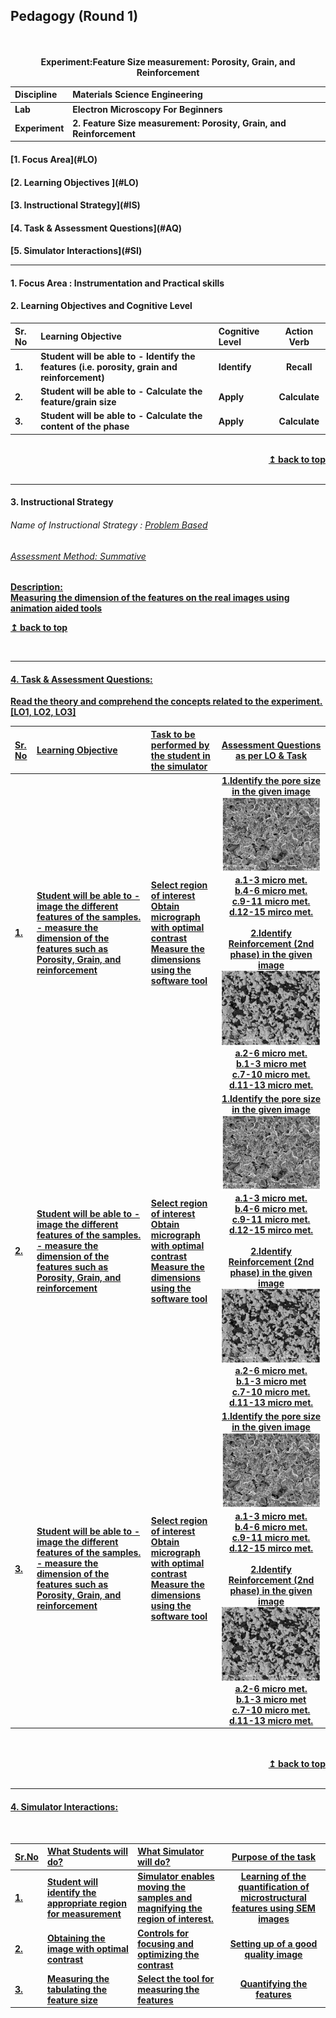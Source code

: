 ## Pedagogy (Round 1)
<p align="center">
<br>
<br>
<b>Experiment:Feature Size measurement: Porosity, Grain, and Reinforcement <a name="top"></a> <br>
</p>

<b>Discipline | <b>Materials Science Engineering
:--|:--|
<b> Lab | <b> Electron Microscopy For Beginners
<b> Experiment|     <b> 2. Feature Size measurement: Porosity, Grain, and Reinforcement


<h4> [1. Focus Area](#LO)
<h4> [2. Learning Objectives ](#LO)
<h4> [3. Instructional Strategy](#IS)
<h4> [4. Task & Assessment Questions](#AQ)
<h4> [5. Simulator Interactions](#SI)
<hr>

<a name="LO"></a>
#### 1. Focus Area : Instrumentation and Practical skills

#### 2. Learning Objectives and Cognitive Level


Sr. No |	Learning Objective	| Cognitive Level | Action Verb
:--|:--|:--|:-:
1.| Student will be able to -   Identify the features (i.e. porosity, grain and reinforcement) | Identify | Recall
2.| Student will be able to - 	Calculate the feature/grain size | Apply | Calculate
3.| Student will be able to -   Calculate the content of the phase | Apply | Calculate



<br/>
<div align="right">
    <b><a href="#top">↥ back to top</a></b>
</div>
<br/>
<hr>

<a name="IS"></a>
#### 3. Instructional Strategy
###### Name of Instructional Strategy  :    <u> Problem Based
###### Assessment Method: Summative

<u> <b>Description: </b> 
<br>
 Measuring the dimension of the features on the real images using animation aided tools

 <b><a href="#top">↥ back to top</a></b>
</div>
<br/>
<hr>

<a name="AQ"></a>
#### 4. Task & Assessment Questions:

Read the theory and comprehend the concepts related to the experiment. [LO1, LO2, LO3]
<br>

Sr. No |	Learning Objective	| Task to be performed by <br> the student  in the simulator | Assessment Questions as per LO & Task
:--|:--|:--|:-:
1.|  Student will be able to - image the different features of the samples. - measure the dimension of the features such as Porosity, Grain, and reinforcement |Select region of interest<br>Obtain micrograph with optimal contrast<br>Measure the dimensions using the software tool| 1.Identify the pore size in the given image <img src="pedagogy/images/se.png"><br>a.1-3 micro met.<br>b.4-6 micro met.<br>c.9-11 micro met.<br>d.12-15 mirco met.<br><br>2.Identify Reinforcement (2nd phase) in the given image <img src="pedagogy/images/bse.png"><br>a.2-6 micro met.<br>b.1-3 micro met<br>c.7-10 micro met.<br>d.11-13 micro met.
2.|  Student will be able to - image the different features of the samples. - measure the dimension of the features such as Porosity, Grain, and reinforcement |Select region of interest<br>Obtain micrograph with optimal contrast<br>Measure the dimensions using the software tool| 1.Identify the pore size in the given image <img src="pedagogy/images/se.png"><br>a.1-3 micro met.<br>b.4-6 micro met.<br>c.9-11 micro met.<br>d.12-15 mirco met.<br><br>2.Identify Reinforcement (2nd phase) in the given image <img src="pedagogy/images/bse.png"><br>a.2-6 micro met.<br>b.1-3 micro met<br>c.7-10 micro met.<br>d.11-13 micro met.
3.|  Student will be able to - image the different features of the samples. - measure the dimension of the features such as Porosity, Grain, and reinforcement |Select region of interest<br>Obtain micrograph with optimal contrast<br>Measure the dimensions using the software tool| 1.Identify the pore size in the given image <img src="pedagogy/images/se.png"><br>a.1-3 micro met.<br>b.4-6 micro met.<br>c.9-11 micro met.<br>d.12-15 mirco met.<br><br>2.Identify Reinforcement (2nd phase) in the given image <img src="pedagogy/images/bse.png"><br>a.2-6 micro met.<br>b.1-3 micro met<br>c.7-10 micro met.<br>d.11-13 micro met.





 <br>


<br/>
<div align="right">
    <b><a href="#top">↥ back to top</a></b>
</div>
<br/>
<hr>

<a name="SI"></a>

#### 4. Simulator Interactions:
<br>

Sr.No | What Students will do? |	What Simulator will do?	| Purpose of the task
:--|:--|:--|:--:
1.| Student will identify the appropriate region for measurement | Simulator enables moving the samples and magnifying the region of interest.  | Learning of the quantification of microstructural features using SEM images
2.| Obtaining the image with optimal contrast | Controls for focusing and optimizing the contrast  | Setting up of a good quality image
3.| Measuring the tabulating the feature size | Select the tool for measuring the features | Quantifying the features
